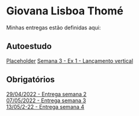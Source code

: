 # Giovana Lisboa Thomé
Minhas entregas estão definidas aqui:

## Autoestudo 
<a href="#">Placeholder</a>
<a href="https://github.com/ThomeGiovana/repositorioGiovanaThome/tree/main/04_AUT_EST_EX_OBRIGATORIOS/Semana%203/lancamento_vertical">Semana 3 - Ex 1 - Lançamento vertical</a>

## Obrigatórios 
<a href="https://github.com/ThomeGiovana/repositorioGiovanaThome/tree/main/03_AUT_EST_ENTREGA/Semana2/curriculo_web_com_html"> 29/04/2022 - Entrega semana 2 </a>
<br />
<a href="https://github.com/ThomeGiovana/repositorioGiovanaThome/tree/main/03_AUT_EST_ENTREGA/Semana3/curriculo_web_com_css"> 07/05/2022 - Entrega semana 3</a>
<br />
<a href="https://github.com/ThomeGiovana/repositorioGiovanaThome/tree/main/03_AUT_EST_ENTREGA/Semana4/curriculo_web_com_js"> 13/05/2-22 - Entrega semana 4 </a>